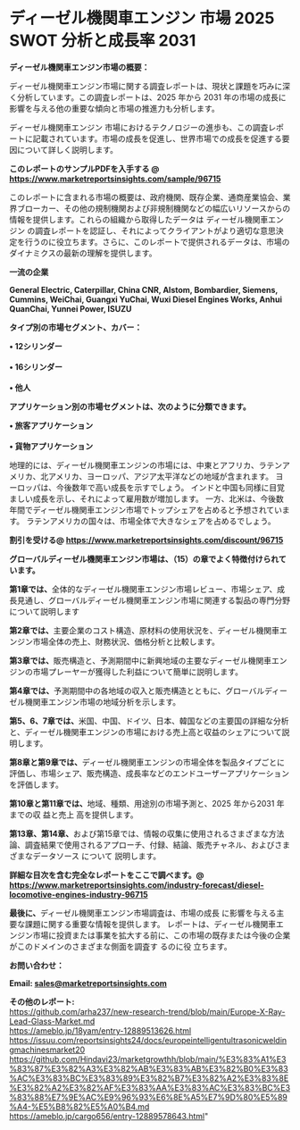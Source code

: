 # ディーゼル機関車エンジン 市場 2025 SWOT 分析と成長率 2031

<strong><b>ディーゼル機関車エンジン市場の概要：</b></strong>

ディーゼル機関車エンジン市場に関する調査レポートは、現状と課題を巧みに深く分析しています。この調査レポートは、2025 年から 2031 年の市場の成長に影響を与える他の重要な傾向と市場の推進力も分析します。

ディーゼル機関車エンジン 市場におけるテクノロジーの進歩も、この調査レポートに記載されています。市場の成長を促進し、世界市場での成長を促進する要因について詳しく説明します。

<strong>このレポートのサンプルPDFを入手する @ <a href=https://www.marketreportsinsights.com/sample/96715>https://www.marketreportsinsights.com/sample/96715</a></strong>

このレポートに含まれる市場の概要は、政府機関、既存企業、通商産業協会、業界ブローカー、その他の規制機関および非規制機関などの幅広いリソースからの情報を提供します。これらの組織から取得したデータは ディーゼル機関車エンジン の調査レポートを認証し、それによってクライアントがより適切な意思決定を行うのに役立ちます。さらに、このレポートで提供されるデータは、市場のダイナミクスの最新の理解を提供します。

<strong>一流の企業</strong>

<strong><b>General Electric, Caterpillar, China CNR, Alstom, Bombardier, Siemens, Cummins, WeiChai, Guangxi YuChai, Wuxi Diesel Engines Works, Anhui QuanChai, Yunnei Power, ISUZU</b></strong>

<strong><b>タイプ別の市場セグメント、カバー：</b></strong>

<strong>• 12シリンダー<br><br>• 16シリンダー<br><br>• 他人</strong>

<strong><b>アプリケーション別の市場セグメントは、次のように分類できます。</b></strong>

<strong>• 旅客アプリケーション<br><br>• 貨物アプリケーション</strong>

 地理的には、ディーゼル機関車エンジンの市場には、中東とアフリカ、ラテンアメリカ、北アメリカ、ヨーロッパ、アジア太平洋などの地域が含まれます。 ヨーロッパは、今後数年で高い成長を示すでしょう。 インドと中国も同様に目覚ましい成長を示し、それによって雇用数が増加します。 一方、北米は、今後数年間でディーゼル機関車エンジン市場でトップシェアを占めると予想されています。 ラテンアメリカの国々は、市場全体で大きなシェアを占めるでしょう。

<strong>割引を受ける@ <a href=https://www.marketreportsinsights.com/discount/96715>https://www.marketreportsinsights.com/discount/96715</a></strong>

<strong><b>グローバルディーゼル機関車エンジン市場は、（15）の章でよく特徴付けられています。</b></strong>

<strong><b>第</b></strong><strong><b>1章では、</b></strong>全体的なディーゼル機関車エンジン市場レビュー、市場シェア、成長見通し、グローバルディーゼル機関車エンジン市場に関連する製品の専門分野について説明します

<strong><b>第2章では、</b></strong>主要企業のコスト構造、原材料の使用状況を、ディーゼル機関車エンジン市場全体の売上、財務状況、価格分析と比較します。

<strong><b>第3章では、</b></strong>販売構造と、予測期間中に新興地域の主要なディーゼル機関車エンジンの市場プレーヤーが獲得した利益について簡単に説明します。

<strong><b>第4章では、</b></strong>予測期間中の各地域の収入と販売構造とともに、グローバルディーゼル機関車エンジン市場の地域分析を示します。

<strong><b>第5、6、7章では、</b></strong>米国、中国、ドイツ、日本、韓国などの主要国の詳細な分析と、ディーゼル機関車エンジンの市場における売上高と収益のシェアについて説明します。

<strong><b>第8章と第9章では、</b></strong>ディーゼル機関車エンジンの市場全体を製品タイプごとに評価し、市場シェア、販売構造、成長率などのエンドユーザーアプリケーションを評価します。

<strong><b>第10章と第11章では、</b></strong>地域、種類、用途別の市場予測と、2025 年から2031 年までの収 益と売上 高を提供します。

<strong><b>第13章、第14章、</b></strong>および第15章では、情報の収集に使用されるさまざまな方法論、調査結果で使用されるアプローチ、付録、結論、販売チャネル、およびさまざまなデータソース について 説明します。

<strong>詳細な目次を含む完全なレポートをここで調べます。@ <a href=https://www.marketreportsinsights.com/industry-forecast/diesel-locomotive-engines-industry-96715>https://www.marketreportsinsights.com/industry-forecast/diesel-locomotive-engines-industry-96715</a></strong>

<strong><b>最後に、</b></strong>ディーゼル機関車エンジン市場調査は、市場の成長 に影響を</a>与える主要な課題に関する重要な情報を提供します。 レポートは、ディーゼル機関車エンジン市場に投資または事業を拡大する前に、この市場の既存または今後の企業がこのドメインのさまざまな側面を調査す るのに役 立ちます。

<strong><b>お問い合わせ：</b></strong>

<strong>Email: </strong><a href=mailto:sales@marketreportsinsights.com><strong>sales@marketreportsinsights.com</strong></a>

<strong>その他のレポート:</strong>
<br>
<a href=https://github.com/arha237/new-research-trend/blob/main/Europe-X-Ray-Lead-Glass-Market.md>https://github.com/arha237/new-research-trend/blob/main/Europe-X-Ray-Lead-Glass-Market.md</a>
<br>
<a href=https://ameblo.jp/18yam/entry-12889513626.html>https://ameblo.jp/18yam/entry-12889513626.html</a>
<br>
<a href=https://issuu.com/reportsinsights24/docs/europeintelligentultrasonicweldingmachinesmarket20>https://issuu.com/reportsinsights24/docs/europeintelligentultrasonicweldingmachinesmarket20</a>
<br>
<a href=https://github.com/Hindavi23/marketgrowthh/blob/main/%E3%83%A1%E3%83%87%E3%82%A3%E3%82%AB%E3%83%AB%E3%82%B0%E3%83%AC%E3%83%BC%E3%83%89%E3%82%B7%E3%82%A2%E3%83%8E%E3%82%A2%E3%82%AF%E3%83%AA%E3%83%AC%E3%83%BC%E3%83%88%E7%9E%AC%E9%96%93%E6%8E%A5%E7%9D%80%E5%89%A4-%E5%B8%82%E5%A0%B4.md>https://github.com/Hindavi23/marketgrowthh/blob/main/%E3%83%A1%E3%83%87%E3%82%A3%E3%82%AB%E3%83%AB%E3%82%B0%E3%83%AC%E3%83%BC%E3%83%89%E3%82%B7%E3%82%A2%E3%83%8E%E3%82%A2%E3%82%AF%E3%83%AA%E3%83%AC%E3%83%BC%E3%83%88%E7%9E%AC%E9%96%93%E6%8E%A5%E7%9D%80%E5%89%A4-%E5%B8%82%E5%A0%B4.md</a>
<br>
<a href=https://ameblo.jp/cargo656/entry-12889578643.html>https://ameblo.jp/cargo656/entry-12889578643.html</a>"
